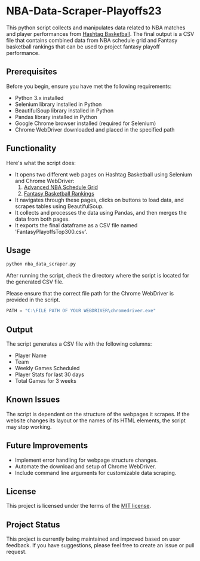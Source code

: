 # NBA-Data-Scraper-Playoffs23

This python script collects and manipulates data related to NBA matches and player performances from [Hashtag Basketball](https://hashtagbasketball.com/). The final output is a CSV file that contains combined data from NBA schedule grid and Fantasy basketball rankings that can be used to project fantasy playoff performance.

## Prerequisites

Before you begin, ensure you have met the following requirements:
* Python 3.x installed
* Selenium library installed in Python
* BeautifulSoup library installed in Python
* Pandas library installed in Python
* Google Chrome browser installed (required for Selenium)
* Chrome WebDriver downloaded and placed in the specified path

## Functionality

Here's what the script does:
* It opens two different web pages on Hashtag Basketball using Selenium and Chrome WebDriver:
    1. [Advanced NBA Schedule Grid](https://hashtagbasketball.com/advanced-nba-schedule-grid)
    2. [Fantasy Basketball Rankings](https://hashtagbasketball.com/fantasy-basketball-rankings)
* It navigates through these pages, clicks on buttons to load data, and scrapes tables using BeautifulSoup.
* It collects and processes the data using Pandas, and then merges the data from both pages.
* It exports the final dataframe as a CSV file named 'FantasyPlayoffsTop300.csv'.

## Usage

```python
python nba_data_scraper.py
```

After running the script, check the directory where the script is located for the generated CSV file.

Please ensure that the correct file path for the Chrome WebDriver is provided in the script.

```python
PATH = "C:\FILE PATH OF YOUR WEBDRIVER\chromedriver.exe"
```

## Output

The script generates a CSV file with the following columns:
* Player Name
* Team
* Weekly Games Scheduled
* Player Stats for last 30 days
* Total Games for 3 weeks

## Known Issues

The script is dependent on the structure of the webpages it scrapes. If the website changes its layout or the names of its HTML elements, the script may stop working.

## Future Improvements

* Implement error handling for webpage structure changes.
* Automate the download and setup of Chrome WebDriver.
* Include command line arguments for customizable data scraping.

## License

This project is licensed under the terms of the [MIT license](https://opensource.org/licenses/MIT).

## Project Status

This project is currently being maintained and improved based on user feedback. If you have suggestions, please feel free to create an issue or pull request.
